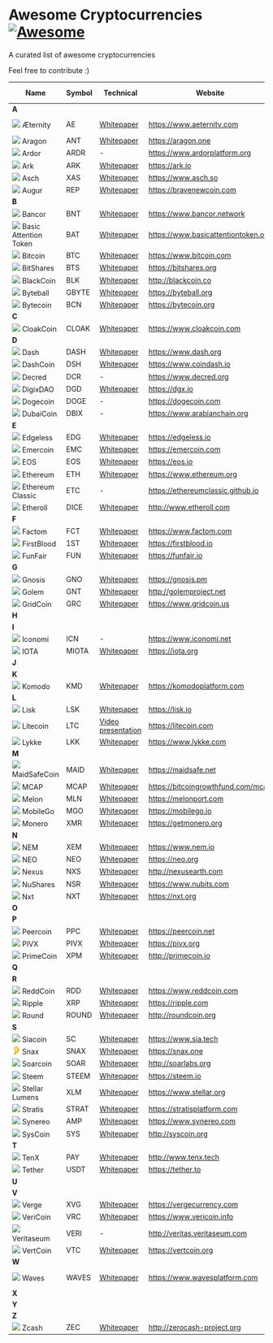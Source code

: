 # Awesome Cryptocurrencies [![Awesome](https://cdn.rawgit.com/sindresorhus/awesome/d7305f38d29fed78fa85652e3a63e154dd8e8829/media/badge.svg)](https://github.com/sindresorhus/awesome)

A curated list of awesome cryptocurrencies

Feel free to contribute :)


| Name  | Symbol | Technical | Website | Hash algorithm |
| ----- | ------ | --------- | ------- | -------------- |
| **A** |
| ![](images/aeternity.png?raw=true) Æternity | AE | [Whitepaper](https://blockchain.aeternity.com/%C3%A6ternity-blockchain-whitepaper.pdf) | https://www.aeternity.com | Cuckoo Cycle |
| ![](images/aragon.png?raw=true) Aragon | ANT | [Whitepaper](https://github.com/aragon/whitepaper/blob/master/Aragon%20Whitepaper.pdf) | https://aragon.one | - |
| ![](images/ardor.png?raw=true) Ardor | ARDR | - | https://www.ardorplatform.org | - |
| ![](images/ark.png?raw=true) Ark | ARK | [Whitepaper](https://ark.io/Whitepaper-ARK.pdf) | https://ark.io | DPoS  |
| ![](images/asch.png?raw=true) Asch | XAS | [Whitepaper](https://www.asch.so/asch-whitepaper-en.pdf) | https://www.asch.so | - |
| ![](images/augur.png?raw=true) Augur | REP | [Whitepaper](https://bravenewcoin.com/assets/Whitepapers/Augur-A-Decentralized-Open-Source-Platform-for-Prediction-Markets.pdf) | https://bravenewcoin.com | - |
| **B** |
| ![](images/bancor.png?raw=true) Bancor | BNT | [Whitepaper](https://www.bancor.network/static/Bancor_Protocol_Whitepaper_en.pdf) | https://www.bancor.network | -  |
| ![](images/basic.png?raw=true) Basic Attention Token | BAT | [Whitepaper](https://www.basicattentiontoken.org/BasicAttentionTokenWhitePaper-4.pdf) | https://www.basicattentiontoken.org | - |
| ![](images/bitcoin.png?raw=true) Bitcoin | BTC | [Whitepaper](https://bitcoin.org/bitcoin.pdf) | https://www.bitcoin.com | SHA-256d  |
| ![](images/bitshares.png?raw=true) BitShares | BTS | [Whitepaper](http://docs.bitshares.eu/_downloads/bitshares-financial-platform.pdf) | https://bitshares.org | SHA-512 |
| ![](images/blackcoin.png?raw=true) BlackCoin | BLK | [Whitepaper](http://blackcoin.co/blackcoin-pos-protocol-v2-whitepaper.pdf) | http://blackcoin.co | Scrypt |
| ![](images/byteball.png?raw=true) Byteball | GBYTE | [Whitepaper](https://byteball.org/Byteball.pdf) | https://byteball.org | - |
| ![](images/bytecoin.png?raw=true) Bytecoin | BCN | [Whitepaper](https://bytecoin.org/cryptonote/) | https://bytecoin.org | CryptoNight |
| **C** |
| ![](images/cloakcoin.png?raw=true) CloakCoin | CLOAK | [Whitepaper](https://www.cloakcoin.com/en/downloader.html?file=files/downloads/CloakCoin_ENIGMA_Whitepaper_v1.0.pdf) | https://www.cloakcoin.com | X13  |
| **D** |
| ![](images/dash.png?raw=true) Dash | DASH | [Whitepaper](https://github.com/dashpay/dash/wiki/Whitepaper) | https://www.dash.org | X11 |
| ![](images/dashcoin.png?raw=true) DashCoin | DSH | [Whitepaper](https://www.coindash.io/wp-content/uploads/2017/05/CoinDashwhitepaper-v0.3-051317.pdf) | https://www.coindash.io | CryptoNight  |
| ![](images/decred.png?raw=true) Decred | DCR | - | https://www.decred.org | Blake 256 |
| ![](images/digixdao.png?raw=true) DigixDAO | DGD | [Whitepaper](https://dgx.io/whitepaper.pdf) | https://dgx.io | - |
| ![](images/dogecoin.png?raw=true) Dogecoin | DOGE | - | https://dogecoin.com | Scrypt |
| ![](images/dubaicoin.png?raw=true) DubaiCoin | DBIX | - | https://www.arabianchain.org | - |
| **E** |
| ![](images/edgeless.png?raw=true) Edgeless | EDG | [Whitepaper](https://github.com/EdgelessCasino/White_paper/blob/master/White_Paper.pdf) | https://edgeless.io | - |
| ![](images/emercoin.png?raw=true) Emercoin | EMC | [Whitepaper](https://emercoin.com/content/EMCDPO.pdf) | https://emercoin.com | SHA-256 |
| ![](images/eos.png?raw=true) EOS | EOS | [Whitepaper](https://github.com/EOSIO/Documentation/blob/master/TechnicalWhitePaper.md) | https://eos.io | DPoS |
| ![](images/ethereum.png?raw=true) Ethereum | ETH | [Whitepaper](https://github.com/ethereum/wiki/wiki/White-Paper) | https://www.ethereum.org | Ethash  |
| ![](images/ethereum-classic.png?raw=true) Ethereum Classic | ETC | - | https://ethereumclassic.github.io | Ethash  |
| ![](images/etheroll.png?raw=true) Etheroll | DICE | [Whitepaper](http://crowdfund.etheroll.com/etheroll-whitepaper.pdf) | http://www.etheroll.com | -  |
| **F** |
| ![](images/factom.png?raw=true) Factom | FCT | [Whitepaper](https://github.com/FactomProject/FactomDocs/blob/master/Factom_Whitepaper.pdf) | https://www.factom.com | - |
| ![](images/firstblood.png?raw=true) FirstBlood | 1ST | [Whitepaper](https://github.com/Firstbloodio/white-paper/blob/master/FirstBlood_White_Paper_EN.pdf) | https://firstblood.io | -  |
| ![](images/funfair.png?raw=true) FunFair | FUN | [Whitepaper](http://www.funfair.io/wp-content/uploads/2017/06/FunfairTechOverview.pdf) | https://funfair.io | - |
| **G** |
| ![](images/gnosis.png?raw=true) Gnosis | GNO | [Whitepaper](https://gnosis.pm/resources/default/pdf/gnosis_whitepaper.pdf) | https://gnosis.pm | - |
| ![](images/golem.png?raw=true) Golem | GNT | [Whitepaper](http://golemproject.net/doc/DraftGolemProjectWhitepaper.pdf) | http://golemproject.net | - |
| ![](images/gridcoin.png?raw=true) GridCoin | GRC | [Whitepaper](https://www.gridcoin.us/images/gridcoin-white-paper.pdf) | https://www.gridcoin.us | Scrypt |
| **H** |
| **I** |
| ![](images/iconomi.png?raw=true) Iconomi | ICN | - | https://www.iconomi.net | - |
| ![](images/iota.png?raw=true) IOTA | MIOTA | [Whitepaper](https://iota.org/IOTA_Whitepaper.pdf) | https://iota.org | Curl |
| **J** |
| **K** |
| ![](images/komodo.png?raw=true) Komodo | KMD | [Whitepaper](https://komodoplatform.com/downloads/Komodo_dPoW_Whitepaper_v1.pdf) | https://komodoplatform.com | Equihash |
| **L** |
| ![](images/lisk.png?raw=true) Lisk | LSK | [Whitepaper](https://github.com/slasheks/lisk-whitepaper/blob/development/LiskWhitepaper.md) | https://lisk.io | DPoS  |
| ![](images/litecoin.png?raw=true) Litecoin | LTC | [Video presentation](https://www.youtube.com/watch?v=U2KP8koYC3s) | https://litecoin.com | Scrypt |
| ![](images/lykke.png?raw=true) Lykke | LKK | [Whitepaper](https://www.lykke.com/Whitepaper_LykkeExchange.pdf) | https://www.lykke.com | - |
| **M** |
| ![](images/maidsafecoin.png?raw=true) MaidSafeCoin | MAID | [Whitepaper](https://github.com/maidsafe/Whitepapers/blob/master/Project-Safe.md) | https://maidsafe.net | - |
| ![](images/mcap.png?raw=true) MCAP | MCAP | [Whitepaper](https://bitcoingrowthfund.com/static/pdf/mcap-whitepaper.pdf) | https://bitcoingrowthfund.com/mcap | - |
| ![](images/melon.png?raw=true) Melon | MLN | [Whitepaper](https://github.com/melonproject/greenpaper) | https://melonport.com | - |
| ![](images/mobilego.png?raw=true) MobileGo | MGO | [Whitepaper](https://mobilego.io/pdf/MobileGo-Whitepaper.pdf) | https://mobilego.io | - |
| ![](images/monero.png?raw=true) Monero | XMR | [Whitepaper](https://github.com/monero-project/research-lab/blob/master/whitepaper/whitepaper.pdf) | https://getmonero.org | CryptoNight |
| **N** |
| ![](images/nem.png?raw=true) NEM | XEM | [Whitepaper](https://www.nem.io/NEM_techRef.pdf) | https://www.nem.io | SHA3-512 |
| ![](images/neo.png?raw=true) NEO | NEO | [Whitepaper](https://github.com/neo-project/neo/wiki/Whitepaper-1.1) | https://neo.org | SHA-256 |
| ![](images/nexus.png?raw=true) Nexus | NXS | [Whitepaper](http://nexusearth.com/downloads/nexus-peer-peer.pdf) | http://nexusearth.com | SHA3 |
| ![](images/nushares.png?raw=true) NuShares | NSR | [Whitepaper](https://www.nubits.com/assets/nu-whitepaper-23_sept_2014-en.pdf) | https://www.nubits.com | - |
| ![](images/nxt.png?raw=true) Nxt | NXT | [Whitepaper](https://nxtwiki.org/wiki/Whitepaper:Nxt) | https://nxt.org | SHA-256d |
| **O** |
| **P** |
| ![](images/peercoin.png?raw=true) Peercoin | PPC | [Whitepaper](https://peercoin.net/whitepaper) | https://peercoin.net | SHA-256d |
| ![](images/pivx.png?raw=true) PIVX | PIVX | [Whitepaper](https://pivx.org/wp-content/uploads/2017/03/PIVX-purple-paper-Technincal-Notes.pdf) | https://pivx.org | Quark |
| ![](images/primecoin.png?raw=true) PrimeCoin | XPM | [Whitepaper](http://primecoin.io/bin/primecoin-paper.pdf) | http://primecoin.io | Multiple |
| **Q** |
| **R** |
| ![](images/reddcoin.png?raw=true) ReddCoin | RDD | [Whitepaper](https://www.reddcoin.com/papers/PoSV.pdf) | https://www.reddcoin.com | Scrypt  |
| ![](images/ripple.png?raw=true) Ripple | XRP | [Whitepaper](https://ripple.com/files/ripple_consensus_whitepaper.pdf) | https://ripple.com | ECDSA |
| ![](images/round.png?raw=true) Round | ROUND | [Whitepaper](http://roundcoin.org/storage/white_paper.pdf) | http://roundcoin.org | - |
| **S** |
| ![](images/siacoin.png?raw=true) Siacoin | SC | [Whitepaper](https://www.sia.tech/whitepaper.pdf) | https://www.sia.tech | Blake2b |
| ![](images/snax.png?raw=true) Snax | SNAX | [Whitepaper](https://snax.one/whitepaper.pdf) | https://snax.one | DPoS |
| ![](images/soarcoin.png?raw=true) Soarcoin | SOAR | [Whitepaper](https://github.com/neowenyuan27/SoarCoin/blob/master/whitepaper) | http://soarlabs.org | -  |
| ![](images/steem.png?raw=true) Steem | STEEM | [Whitepaper](https://steem.io/SteemWhitePaper.pdf) | https://steem.io | - |
| ![](images/stellar.png?raw=true) Stellar Lumens | XLM | [Whitepaper](https://medium.com/a-stellar-journey/on-worldwide-consensus-359e9eb3e949) | https://www.stellar.org | -  |
| ![](images/stratis.png?raw=true) Stratis | STRAT | [Whitepaper](https://stratisplatform.com/files/Stratis_Whitepaper.pdf) | https://stratisplatform.com | X13  |
| ![](images/synereo.png?raw=true) Synereo | AMP | [Whitepaper](https://github.com/synereo/synereo.github.io/blob/master/whitepapers/synereo.pdf) | https://www.synereo.com | - |
| ![](images/syscoin.png?raw=true) SysCoin | SYS | [Whitepaper](http://syscoin.org/whitepaper.pdf) | http://syscoin.org | Scrypt |
| **T** |
| ![](images/tenx.png?raw=true) TenX | PAY | [Whitepaper](http://www.tenx.tech/whitepaper/tenx_whitepaper.pdf) | http://www.tenx.tech | - |
| ![](images/tether.png?raw=true) Tether | USDT | [Whitepaper](https://tether.to/wp-content/uploads/2015/04/Tether-White-Paper.pdf) | https://tether.to | - |
| **U** |
| **V** |
| ![](images/verge.png?raw=true) Verge | XVG | [Whitepaper](https://github.com/vergecurrency/Verge-Blackpaper/blob/master/Verge-Anonymity-Centric-CryptoCurrency.pdf) | https://vergecurrency.com | Multiple |
| ![](images/vericoin.png?raw=true) VeriCoin | VRC | [Whitepaper](https://www.vericoin.info/downloads/VeriCoinPoSTWhitePaper10May2015.pdf) | https://www.vericoin.info | Scrypt |
| ![](images/veritaseum.png?raw=true) Veritaseum | VERI | - | http://veritas.veritaseum.com | - |
| ![](images/vertcoin.png?raw=true) VertCoin | VTC | [Whitepaper](https://vertcoin.org/Vertcoin-DavidMuller.pdf) | https://vertcoin.org | Scrypt-n |
| **W** |
| ![](images/waves.png?raw=true) Waves | WAVES | [Whitepaper](https://blog.wavesplatform.com/waves-whitepaper-164dd6ca6a23) | https://www.wavesplatform.com | Leased POS  |
| **X** |
| **Y** |
| **Z** |
| ![](images/zcash.png?raw=true) Zcash | ZEC | [Whitepaper](http://zerocash-project.org/paper) | http://zerocash-project.org | Equihash |


[comment]: <> ("Never invest in a business you can’t understand." Warren Buffett)
